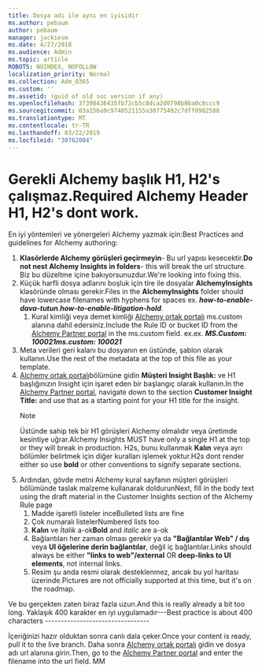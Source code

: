 ```yaml
---
title: Dosya adı ile aynı en iyisidir
ms.author: pebaum
author: pebaum
manager: jackiesm
ms.date: 4/27/2018
ms.audience: Admin
ms.topic: article
ROBOTS: NOINDEX, NOFOLLOW
localization_priority: Normal
ms.collection: Adm_O365
ms.custom: ''
ms.assetid: (guid of old soc version if any)
ms.openlocfilehash: 37398436435fb72cb5c8dca2d0798b86a0c8ccc9
ms.sourcegitcommit: 03a156a9c9740521155a30775492c7dff0982588
ms.translationtype: MT
ms.contentlocale: tr-TR
ms.lasthandoff: 03/22/2019
ms.locfileid: "30762084"
---
```

# <a name="required-alchemy-header-h1-h2s-dont-work"></a><span data-ttu-id="7d482-102">Gerekli Alchemy başlık H1, H2's çalışmaz.</span><span class="sxs-lookup"><span data-stu-id="7d482-102">Required Alchemy Header H1, H2's dont work.</span></span>
<span data-ttu-id="7d482-103">En iyi yöntemleri ve yönergeleri Alchemy yazmak için:</span><span class="sxs-lookup"><span data-stu-id="7d482-103">Best Practices and guidelines for Alchemy authoring:</span></span>

1. <span data-ttu-id="7d482-104">**Klasörlerde Alchemy görüşleri geçirmeyin**- Bu url yapısı kesecektir.</span><span class="sxs-lookup"><span data-stu-id="7d482-104">**Do not nest Alchemy Insights in folders**- this will break the url structure.</span></span> <span data-ttu-id="7d482-105">Biz bu düzeltme içine bakıyorsunuzdur.</span><span class="sxs-lookup"><span data-stu-id="7d482-105">We're looking into fixing this.</span></span>
1. <span data-ttu-id="7d482-106">Küçük harfli dosya adlarını boşluk için tire ile dosyalar **AlchemyInsights** klasöründe olması gerekir.</span><span class="sxs-lookup"><span data-stu-id="7d482-106">Files in the **AlchemyInsights** folder should have lowercase filenames with hyphens for spaces ex.</span></span> <span data-ttu-id="7d482-107">***how-to-enable-dava-tutun***.</span><span class="sxs-lookup"><span data-stu-id="7d482-107">***how-to-enable-litigation-hold***.</span></span>
    1. <span data-ttu-id="7d482-108">Kural kimliği veya demet kimliği [Alchemy ortak portalı](https://alchemyportal.azurewebsites.net) ms.custom alanına dahil edersiniz.</span><span class="sxs-lookup"><span data-stu-id="7d482-108">Include the Rule ID or bucket ID from the [Alchemy Partner portal](https://alchemyportal.azurewebsites.net) in the ms.custom field.</span></span> <span data-ttu-id="7d482-109">ex.</span><span class="sxs-lookup"><span data-stu-id="7d482-109">ex.</span></span> <span data-ttu-id="7d482-110">***MS.Custom: 100021***</span><span class="sxs-lookup"><span data-stu-id="7d482-110">***ms.custom: 100021***</span></span>
1. <span data-ttu-id="7d482-111">Meta verileri geri kalanı bu dosyanın en üstünde, şablon olarak kullanın.</span><span class="sxs-lookup"><span data-stu-id="7d482-111">Use the rest of the metadata at the top of this file as your template.</span></span>
1. <span data-ttu-id="7d482-112">[Alchemy ortak portalı](https://alchemyportal.azurewebsites.net)bölümüne gidin **Müşteri Insight Başlık:** ve H1 başlığınızın Insight için işaret eden bir başlangıç olarak kullanın.</span><span class="sxs-lookup"><span data-stu-id="7d482-112">In the [Alchemy Partner portal](https://alchemyportal.azurewebsites.net), navigate down to the section **Customer Insight Title:** and use that as a starting point for your H1 title for the insight.</span></span> 
    > [!NOTE]
    > <span data-ttu-id="7d482-113">Üstünde sahip tek bir H1 görüşleri Alchemy olmalıdır veya üretimde kesintiye uğrar.</span><span class="sxs-lookup"><span data-stu-id="7d482-113">Alchemy Insights MUST have only a single H1 at the top or they will break in production.</span></span> <span data-ttu-id="7d482-114">H2s, bunu kullanmak **Kalın** veya ayrı bölümler belirtmek için diğer kuralları işlemek yoktur.</span><span class="sxs-lookup"><span data-stu-id="7d482-114">H2s dont render either so use **bold** or other conventions to signify separate sections.</span></span>
1. <span data-ttu-id="7d482-115">Ardından, gövde metni Alchemy kural sayfanın müşteri görüşleri bölümünde taslak malzeme kullanarak doldurun</span><span class="sxs-lookup"><span data-stu-id="7d482-115">Next, fill in the body text using the draft material in the Customer Insights section of the Alchemy Rule page</span></span>
    1. <span data-ttu-id="7d482-116">Madde işaretli listeler ince</span><span class="sxs-lookup"><span data-stu-id="7d482-116">Bulleted lists are fine</span></span>
    1. <span data-ttu-id="7d482-117">Çok numaralı listeler</span><span class="sxs-lookup"><span data-stu-id="7d482-117">Numbered lists too</span></span>
    1. <span data-ttu-id="7d482-118">**Kalın** ve *İtalik* a-ok</span><span class="sxs-lookup"><span data-stu-id="7d482-118">**Bold** and *italic* are a-ok</span></span>
    1. <span data-ttu-id="7d482-119">Bağlantıları her zaman olması gerekir ya da **"Bağlantılar Web" / dış** veya **UI öğelerine derin bağlantılar**, değil iç bağlantılar.</span><span class="sxs-lookup"><span data-stu-id="7d482-119">Links should always be either **"links to web"/external** OR **deep-links to UI elements**, not internal links.</span></span>
    1. <span data-ttu-id="7d482-120">Resim şu anda resmi olarak desteklenmez, ancak bu yol haritası üzerinde.</span><span class="sxs-lookup"><span data-stu-id="7d482-120">Pictures are not officially supported at this time, but it's on the roadmap.</span></span>

<span data-ttu-id="7d482-121">Ve bu gerçekten zaten biraz fazla uzun.</span><span class="sxs-lookup"><span data-stu-id="7d482-121">And this is really already a bit too long.</span></span> <span data-ttu-id="7d482-122">Yaklaşık 400 karakter en iyi uygulamadır---</span><span class="sxs-lookup"><span data-stu-id="7d482-122">Best practice is about 400 characters ---------------------------------</span></span>

<span data-ttu-id="7d482-123">İçeriğinizi hazır olduktan sonra canlı dala çeker.</span><span class="sxs-lookup"><span data-stu-id="7d482-123">Once your content is ready, pull it to the live branch.</span></span> <span data-ttu-id="7d482-124">Daha sonra [Alchemy ortak portalı](https://alchemyportal.azurewebsites.net) gidin ve dosya adı url alanına girin.</span><span class="sxs-lookup"><span data-stu-id="7d482-124">Then, go to the [Alchemy Partner portal](https://alchemyportal.azurewebsites.net) and enter the filename into the url field.</span></span> <span data-ttu-id="7d482-125">M</span><span class="sxs-lookup"><span data-stu-id="7d482-125">M</span></span>